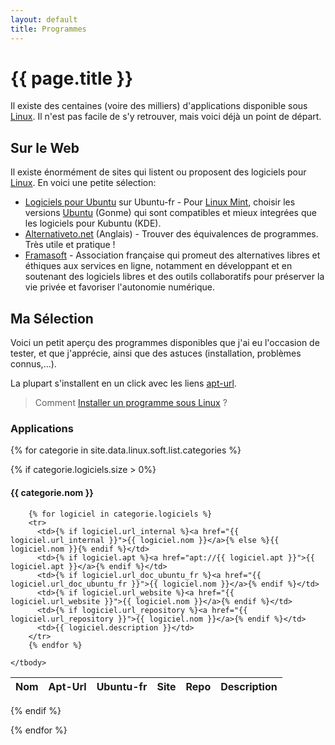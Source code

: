 ```yaml
---
layout: default
title: Programmes
---
```


# {{ page.title }}

Il existe des centaines (voire des milliers) d'applications disponible sous [Linux](../README.md). Il n'est pas facile de s'y retrouver, mais voici déjà un point de départ.

## Sur le Web

Il existe énormément de sites qui listent ou proposent des logiciels
pour [Linux](../README.md). En voici une petite sélection:

- [Logiciels pour Ubuntu](http://doc.ubuntu-fr.org/logiciels) sur Ubuntu-fr - Pour [Linux Mint](../dist/Mint.md), choisir les versions [Ubuntu](../dist/Ubuntu.md) (Gonme) qui sont compatibles et mieux integrées que les logiciels pour Kubuntu (KDE).
- [Alternativeto.net](http://alternativeto.net/) (Anglais) - Trouver des équivalences de programmes. Très utile et pratique !
- [Framasoft](http://www.framasoft.net/) - Association française qui promeut des alternatives libres et éthiques aux services en ligne, notamment en développant et en soutenant des logiciels libres et des outils collaboratifs pour préserver la vie privée et favoriser l'autonomie numérique.

## Ma Sélection

Voici un petit aperçu des programmes disponibles que j'ai eu l'occasion de tester, et que j'apprécie, ainsi que des astuces (installation, problèmes connus,...).

La plupart s'installent en un click avec les liens [apt-url](../system/apturl).

> Comment [Installer un programme sous Linux](../system/Installer_un_programme_sous_Linux.md) ?

### Applications

{% for categorie in site.data.linux.soft.list.categories %}

  {% if categorie.logiciels.size > 0%}

  #### {{ categorie.nom }}

  <table>
    <thead>
      <tr>
        <th>Nom</th>
        <th>Apt-Url</th>
        <th>Ubuntu-fr</th>
        <th>Site</th>
        <th>Repo</th>
        <th>Description</th>
      </tr>
    </thead>
    <tbody>
      
        {% for logiciel in categorie.logiciels %}
        <tr>
          <td>{% if logiciel.url_internal %}<a href="{{ logiciel.url_internal }}">{{ logiciel.nom }}</a>{% else %}{{ logiciel.nom }}{% endif %}</td>
          <td>{% if logiciel.apt %}<a href="apt://{{ logiciel.apt }}">{{ logiciel.apt }}</a>{% endif %}</td>
          <td>{% if logiciel.url_doc_ubuntu_fr %}<a href="{{ logiciel.url_doc_ubuntu_fr }}">{{ logiciel.nom }}</a>{% endif %}</td>
          <td>{% if logiciel.url_website %}<a href="{{ logiciel.url_website }}">{{ logiciel.nom }}</a>{% endif %}</td>
          <td>{% if logiciel.url_repository %}<a href="{{ logiciel.url_repository }}">{{ logiciel.nom }}</a>{% endif %}</td>
          <td>{{ logiciel.description }}</td>
        </tr>
        {% endfor %}
      
    </tbody>
  </table>

{% endif %}

{% endfor %}
